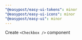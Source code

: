```yaml
---
"@easypost/easy-ui-tokens": minor
"@easypost/easy-ui-icons": minor
"@easypost/easy-ui": minor
---
```


Create `<Checkbox />` component

